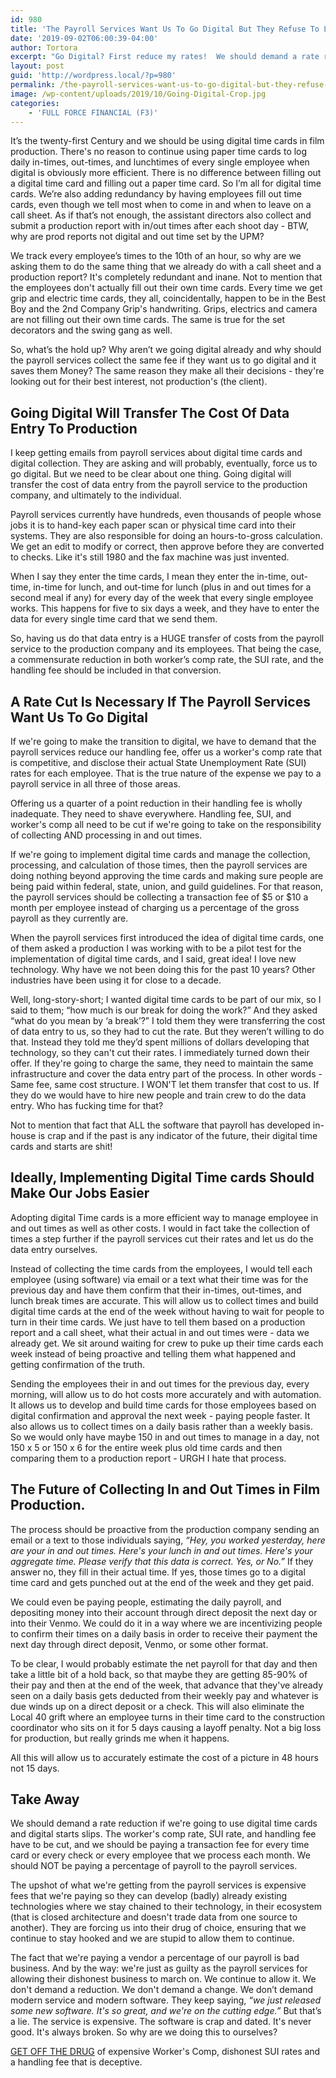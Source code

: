 ```yaml
---
id: 980
title: 'The Payroll Services Want Us To Go Digital But They Refuse To Lower Rates.'
date: '2019-09-02T06:00:39-04:00'
author: Tortora
excerpt: "Go Digital? First reduce my rates!  We should demand a rate reduction if we're going to use digital time cards and digital starts slips.\_GET OFF THE DRUG of expensive Worker's Comp, dishonest SUI rates and a handling fee that is deceptive."
layout: post
guid: 'http://wordpress.local/?p=980'
permalink: /the-payroll-services-want-us-to-go-digital-but-they-refuse-to-lower-rates/
image: /wp-content/uploads/2019/10/Going-Digital-Crop.jpg
categories:
    - 'FULL FORCE FINANCIAL (F3)'
---
```


It’s the twenty-first Century and we should be using digital time cards in film production. There's no reason to continue using paper time cards to log daily in-times, out-times, and lunchtimes of every single employee when digital is obviously more efficient. There is no difference between filling out a digital time card and filling out a paper time card. So I’m all for digital time cards. We’re also adding redundancy by having employees fill out time cards, even though we tell most when to come in and when to leave on a call sheet. As if that’s not enough, the assistant directors also collect and submit a production report with in/out times after each shoot day - BTW, why are prod reports not digital and out time set by the UPM?

We track every employee’s times to the 10th of an hour, so why are we asking them to do the same thing that we already do with a call sheet and a production report? It's completely redundant and inane. Not to mention that the employees don't actually fill out their own time cards. Every time we get grip and electric time cards, they all, coincidentally, happen to be in the Best Boy and the 2nd Company Grip's handwriting. Grips, electrics and camera are not filling out their own time cards. The same is true for the set decorators and the swing gang as well.

So, what’s the hold up? Why aren’t we going digital already and why should the payroll services collect the same fee if they want us to go digital and it saves them Money? The same reason they make all their decisions - they're looking out for their best interest, not production's (the client).

## Going Digital Will Transfer The Cost Of Data Entry To Production

I keep getting emails from payroll services about digital time cards and digital collection. They are asking and will probably, eventually, force us to go digital. But we need to be clear about one thing. Going digital will transfer the cost of data entry from the payroll service to the production company, and ultimately to the individual.

Payroll services currently have hundreds, even thousands of people whose jobs it is to hand-key each paper scan or physical time card into their systems. They are also responsible for doing an hours-to-gross calculation. We get an edit to modify or correct, then approve before they are converted to checks. Like it's still 1980 and the fax machine was just invented.

When I say they enter the time cards, I mean they enter the in-time, out-time, in-time for lunch, and out-time for lunch (plus in and out times for a second meal if any) for every day of the week that every single employee works. This happens for five to six days a week, and they have to enter the data for every single time card that we send them.

So, having us do that data entry is a HUGE transfer of costs from the payroll service to the production company and its employees. That being the case, a commensurate reduction in both worker’s comp rate, the SUI rate, and the handling fee should be included in that conversion.

## A Rate Cut Is Necessary If The Payroll Services Want Us To Go Digital

If we're going to make the transition to digital, we have to demand that the payroll services reduce our handling fee, offer us a worker's comp rate that is competitive, and disclose their actual State Unemployment Rate (SUI) rates for each employee. That is the true nature of the expense we pay to a payroll service in all three of those areas.

Offering us a quarter of a point reduction in their handling fee is wholly inadequate. They need to shave everywhere. Handling fee, SUI, and worker's comp all need to be cut if we're going to take on the responsibility of collecting AND processing in and out times.

If we're going to implement digital time cards and manage the collection, processing, and calculation of those times, then the payroll services are doing nothing beyond approving the time cards and making sure people are being paid within federal, state, union, and guild guidelines. For that reason, the payroll services should be collecting a transaction fee of $5 or $10 a month per employee instead of charging us a percentage of the gross payroll as they currently are.

When the payroll services first introduced the idea of digital time cards, one of them asked a production I was working with to be a pilot test for the implementation of digital time cards, and I said, great idea! I love new technology. Why have we not been doing this for the past 10 years? Other industries have been using it for close to a decade.

Well, long-story-short; I wanted digital time cards to be part of our mix, so I said to them; “how much is our break for doing the work?” And they asked “what do you mean by ‘a break’?” I told them they were transferring the cost of data entry to us, so they had to cut the rate. But they weren’t willing to do that. Instead they told me they’d spent millions of dollars developing that technology, so they can't cut their rates. I immediately turned down their offer. If they're going to charge the same, they need to maintain the same infrastructure and cover the data entry part of the process. In other words - Same fee, same cost structure. I WON'T let them transfer that cost to us. If they do we would have to hire new people and train crew to do the data entry. Who has fucking time for that?

Not to mention that fact that ALL the software that payroll has developed in-house is crap and if the past is any indicator of the future, their digital time cards and starts are shit!

## Ideally, Implementing Digital Time cards Should Make Our Jobs Easier

Adopting digital Time cards is a more efficient way to manage employee in and out times as well as other costs. I would in fact take the collection of times a step further if the payroll services cut their rates and let us do the data entry ourselves.

Instead of collecting the time cards from the employees, I would tell each employee (using software) via email or a text what their time was for the previous day and have them confirm that their in-times, out-times, and lunch break times are accurate. This will allow us to collect times and build digital time cards at the end of the week without having to wait for people to turn in their time cards. We just have to tell them based on a production report and a call sheet, what their actual in and out times were - data we already get. We sit around waiting for crew to puke up their time cards each week instead of being proactive and telling them what happened and getting confirmation of the truth.

Sending the employees their in and out times for the previous day, every morning, will allow us to do hot costs more accurately and with automation. It allows us to develop and build time cards for those employees based on digital confirmation and approval the next week - paying people faster. It also allows us to collect times on a daily basis rather than a weekly basis. So we would only have maybe 150 in and out times to manage in a day, not 150 x 5 or 150 x 6 for the entire week plus old time cards and then comparing them to a production report - URGH I hate that process.

## The Future of Collecting In and Out Times in Film Production.

The process should be proactive from the production company sending an email or a text to those individuals saying, *“Hey, you worked yesterday, here are your in and out times. Here's your lunch in and out times. Here's your aggregate time. Please verify that this data is correct. Yes, or No.”* If they answer no, they fill in their actual time. If yes, those times go to a digital time card and gets punched out at the end of the week and they get paid.

We could even be paying people, estimating the daily payroll, and depositing money into their account through direct deposit the next day or into their Venmo. We could do it in a way where we are incentivizing people to confirm their times on a daily basis in order to receive their payment the next day through direct deposit, Venmo, or some other format.

To be clear, I would probably estimate the net payroll for that day and then take a little bit of a hold back, so that maybe they are getting 85-90% of their pay and then at the end of the week, that advance that they've already seen on a daily basis gets deducted from their weekly pay and whatever is due winds up on a direct deposit or a check. This will also eliminate the Local 40 grift where an employee turns in their time card to the construction coordinator who sits on it for 5 days causing a layoff penalty. Not a big loss for production, but really grinds me when it happens.

All this will allow us to accurately estimate the cost of a picture in 48 hours not 15 days.

## Take Away

We should demand a rate reduction if we're going to use digital time cards and digital starts slips. The worker's comp rate, SUI rate, and handling fee have to be cut, and we should be paying a transaction fee for every time card or every check or every employee that we process each month. We should NOT be paying a percentage of payroll to the payroll services.

The upshot of what we're getting from the payroll services is expensive fees that we're paying so they can develop (badly) already existing technologies where we stay chained to their technology, in their ecosystem (that is closed architecture and doesn't trade data from one source to another). They are forcing us into their drug of choice, ensuring that we continue to stay hooked and we are stupid to allow them to continue.

The fact that we're paying a vendor a percentage of our payroll is bad business. And by the way: we're just as guilty as the payroll services for allowing their dishonest business to march on. We continue to allow it. We don't demand a reduction. We don't demand a change. We don’t demand modern service and modern software. They keep saying, *“we just released some new software. It's so great, and we're on the cutting edge.”* But that’s a lie. The service is expensive. The software is crap and dated. It's never good. It's always broken. So why are we doing this to ourselves?

[GET OFF THE DRUG](https://www.fullforcefinancial.com/order-now) of expensive Worker's Comp, dishonest SUI rates and a handling fee that is deceptive.